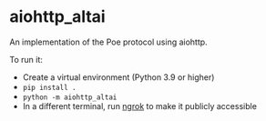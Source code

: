 # aiohttp_altai

An implementation of the Poe protocol using aiohttp.

To run it:
- Create a virtual environment (Python 3.9 or higher)
- `pip install .`
- `python -m aiohttp_altai`
- In a different terminal, run [ngrok](https://ngrok.com/) to make it publicly accessible
